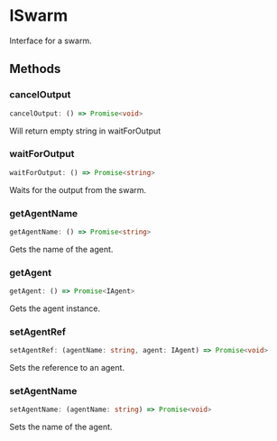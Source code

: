 # ISwarm

Interface for a swarm.

## Methods

### cancelOutput

```ts
cancelOutput: () => Promise<void>
```

Will return empty string in waitForOutput

### waitForOutput

```ts
waitForOutput: () => Promise<string>
```

Waits for the output from the swarm.

### getAgentName

```ts
getAgentName: () => Promise<string>
```

Gets the name of the agent.

### getAgent

```ts
getAgent: () => Promise<IAgent>
```

Gets the agent instance.

### setAgentRef

```ts
setAgentRef: (agentName: string, agent: IAgent) => Promise<void>
```

Sets the reference to an agent.

### setAgentName

```ts
setAgentName: (agentName: string) => Promise<void>
```

Sets the name of the agent.
